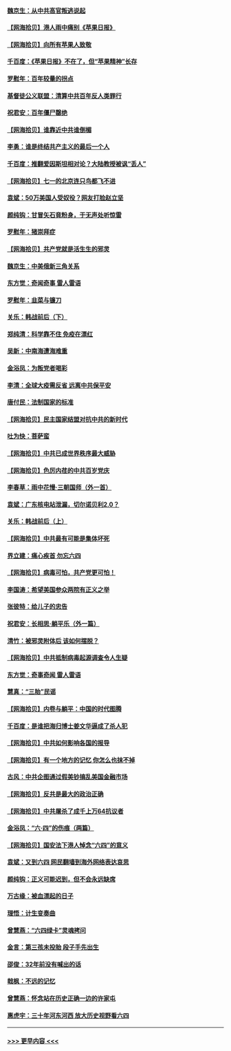 #### [魏京生：从中共高官叛逃说起](../pages/nsc993/n13048997.md?t=06270002) 
#### [【网海拾贝】港人雨中痛别《苹果日报》](../pages/nsc993/n13048941.md?t=06270002) 
#### [【网海拾贝】向所有苹果人致敬](../pages/nsc993/n13046795.md?t=06270002) 
#### [千百度：《苹果日报》不在了，但“苹果精神”长存](../pages/nsc993/n13046703.md?t=06270002) 
#### [罗慰年：百年较量的拐点](../pages/nsc993/n13046542.md?t=06270002) 
#### [基督徒公义联盟：清算中共百年反人类罪行](../pages/nsc993/n13046499.md?t=06270002) 
#### [祝君安：百年僵尸罄绝](../pages/nsc993/n13045595.md?t=06270002) 
#### [【网海拾贝】谁靠近中共谁倒楣](../pages/nsc993/n13044667.md?t=06270002) 
#### [李勇：谁是终结共产主义的最后一个人](../pages/nsc993/n13044397.md?t=06270002) 
#### [千百度：推翻爱因斯坦相对论？大陆教授被讽“丢人”](../pages/nsc993/n13043908.md?t=06270002) 
#### [【网海拾贝】七一的北京连只鸟都飞不进](../pages/nsc993/n13041377.md?t=06270002) 
#### [袁斌：50万美国人受奴役？网友打脸赵立坚](../pages/nsc993/n13041330.md?t=06270002) 
#### [颜纯钩：甘冒矢石竟粉身，于无声处听惊雷](../pages/nsc993/n13041140.md?t=06270002) 
#### [罗慰年：猪崇拜症](../pages/nsc993/n13041071.md?t=06270002) 
#### [【网海拾贝】共产党就是活生生的邪灵](../pages/nsc993/n13036627.md?t=06270002) 
#### [魏京生：中美俄新三角关系](../pages/nsc993/n13035986.md?t=06270002) 
#### [东方觉：奇闻奇事 雷人雷语](../pages/nsc993/n13035878.md?t=06270002) 
#### [罗慰年：韭菜与镰刀](../pages/nsc993/n13034374.md?t=06270002) 
#### [关乐：韩战前后（下）](../pages/nsc993/n13034113.md?t=06270002) 
#### [郑纯清：科学靠不住 免疫在漂红](../pages/nsc993/n13034093.md?t=06270002) 
#### [吴新：中南海遭海难重](../pages/nsc993/n13034084.md?t=06270002) 
#### [金浴凤：为叛党者喝彩](../pages/nsc993/n13034058.md?t=06270002) 
#### [李清：全球大疫需反省 远离中共保平安](../pages/nsc993/n13033784.md?t=06270002) 
#### [唐付民：法制国家的标准](../pages/nsc993/n13032944.md?t=06270002) 
#### [【网海拾贝】民主国家结盟对抗中共的新时代](../pages/nsc993/n13031717.md?t=06270002) 
#### [吐为快：菩萨蛮](../pages/nsc993/n13030033.md?t=06270002) 
#### [【网海拾贝】中共已成世界秩序最大威胁](../pages/nsc993/n13028138.md?t=06270002) 
#### [【网海拾贝】色厉内荏的中共百岁党庆](../pages/nsc993/n13025582.md?t=06270002) 
#### [李春草：雨中花慢‧三朝国师（外一首）](../pages/nsc993/n13025567.md?t=06270002) 
#### [袁斌：广东核电站泄漏，切尔诺贝利2.0？](../pages/nsc993/n13025475.md?t=06270002) 
#### [关乐：韩战前后（上）](../pages/nsc993/n13025387.md?t=06270002) 
#### [【网海拾贝】中共最有可能是集体坏死](../pages/nsc993/n13023101.md?t=06270002) 
#### [界立建：痛心疾首 勿忘六四](../pages/nsc993/n13022339.md?t=06270002) 
#### [【网海拾贝】病毒可怕，共产党更可怕！](../pages/nsc993/n13020728.md?t=06270002) 
#### [李国涛：希望美国参众两院有正义之举](../pages/nsc993/n13020674.md?t=06270002) 
#### [张彼特：给儿子的忠告](../pages/nsc993/n13018934.md?t=06270002) 
#### [祝君安：长相思‧躺平乐（外一篇）](../pages/nsc993/n13018923.md?t=06270002) 
#### [清竹：被邪灵附体后 该如何摆脱？](../pages/nsc993/n13018877.md?t=06270002) 
#### [【网海拾贝】中共抵制病毒起源调查令人生疑](../pages/nsc993/n13017785.md?t=06270002) 
#### [东方觉：奇事奇闻 雷人雷语](../pages/nsc993/n13017577.md?t=06270002) 
#### [慧真：“三胎”民谣](../pages/nsc993/n13017394.md?t=06270002) 
#### [【网海拾贝】内卷与躺平：中国的时代图腾](../pages/nsc993/n13016128.md?t=06270002) 
#### [千百度：是谁把海归博士姜文华逼成了杀人犯](../pages/nsc993/n13015218.md?t=06270002) 
#### [【网海拾贝】中共如何影响各国的报导](../pages/nsc993/n13012599.md?t=06270002) 
#### [【网海拾贝】有一个地方的记忆 你怎么也抹不掉](../pages/nsc993/n13009802.md?t=06270002) 
#### [古风：中共企图通过假美钞搞乱美国金融市场](../pages/nsc993/n13009626.md?t=06270002) 
#### [【网海拾贝】反共是最大的政治正确](../pages/nsc993/n13007051.md?t=06270002) 
#### [【网海拾贝】中共屠杀了成千上万64抗议者](../pages/nsc993/n13002713.md?t=06270002) 
#### [金浴凤：“六·四”的伤痕（两篇）](../pages/nsc993/n13001719.md?t=06270002) 
#### [【网海拾贝】国安法下港人悼念“六四”的意义](../pages/nsc993/n13001039.md?t=06270002) 
#### [袁斌：又到六四 网民翻墙到海外网络表达哀思](../pages/nsc993/n13000995.md?t=06270002) 
#### [颜纯钩：正义可能迟到，但不会永远缺席](../pages/nsc993/n13000920.md?t=06270002) 
#### [万古缘：被血漂起的日子](../pages/nsc993/n13000914.md?t=06270002) 
#### [理悟：计生变奏曲](../pages/nsc993/n13000414.md?t=06270002) 
#### [曾慧燕：“六四绿卡”灵魂拷问](../pages/nsc993/n13000277.md?t=06270002) 
#### [金言：第三孩未投胎 段子手先出生](../pages/nsc993/n13000215.md?t=06270002) 
#### [邵俊：32年前没有喊出的话](../pages/nsc993/n13000181.md?t=06270002) 
#### [戟枫：不远的记忆](../pages/nsc993/n13000121.md?t=06270002) 
#### [曾慧燕：怀念站在历史正确一边的许家屯](../pages/nsc993/n13000073.md?t=06270002) 
#### [惠虎宇：三十年河东河西 放大历史视野看六四](../pages/nsc993/n13000018.md?t=06270002) 

----
#### [ >>> 更早内容 <<< ](../indexes/nsc993-earlier.md)
